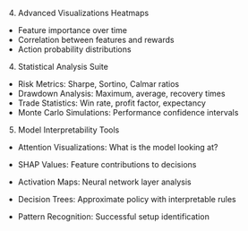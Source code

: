 4. Advanced Visualizations
Heatmaps
- Feature importance over time
- Correlation between features and rewards
- Action probability distributions

4. Statistical Analysis Suite
- Risk Metrics: Sharpe, Sortino, Calmar ratios
- Drawdown Analysis: Maximum, average, recovery times
- Trade Statistics: Win rate, profit factor, expectancy
- Monte Carlo Simulations: Performance confidence intervals

5. Model Interpretability Tools
- Attention Visualizations: What is the model looking at?
- SHAP Values: Feature contributions to decisions
- Activation Maps: Neural network layer analysis
- Decision Trees: Approximate policy with interpretable rules

- Pattern Recognition: Successful setup identification